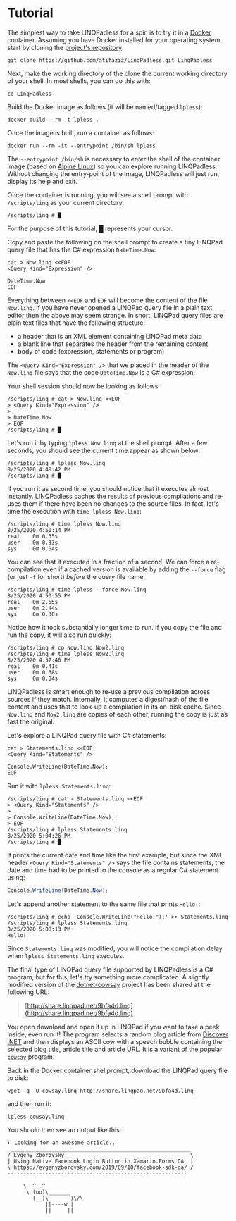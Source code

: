 # Tutorial

The simplest way to take LINQPadless for a spin is to try it in a [Docker]
container. Assuming you have Docker installed for your operating system,
start by cloning the [project's repository][repo]:

    git clone https://github.com/atifaziz/LinqPadless.git LinqPadless

Next, make the working directory of the clone the current working directory of
your shell. In most shells, you can do this with:

    cd LinqPadless

Build the Docker image as follows (it will be named/tagged `lpless`):

    docker build --rm -t lpless .

Once the image is built, run a container as follows:

    docker run --rm -it --entrypoint /bin/sh lpless

The `--entrypoint /bin/sh` is necessary to _enter_ the shell of the container
image (based on [Alpine Linux]) so you can explore running LINQPadless.
Without changing the entry-point of the image, LINQPadless will just run,
display its help and exit.

Once the container is running, you will see a shell prompt with
`/scripts/linq` as your current directory:

    /scripts/linq # █

For the purpose of this tutorial, █ represents your cursor.

Copy and paste the following on the shell prompt to create a tiny LINQPad
query file that has the C# expression `DateTime.Now`:

    cat > Now.linq <<EOF
    <Query Kind="Expression" />

    DateTime.Now
    EOF

Everything between `<<EOF` and `EOF` will become the content of the file
`Now.linq`. If you have never opened a LINQPad query file in a plain text
editor then the above may seem strange. In short, LINQPad query files are
plain text files that have the following structure:

- a header that is an XML element containing LINQPad meta data
- a blank line that separates the header from the remaining content
- body of code (expression, statements or program)

The `<Query Kind="Expression" />` that we placed in the header of the
`Now.linq` file says that the code `DateTime.Now` is a C# expression.

Your shell session should now be looking as follows:

    /scripts/linq # cat > Now.linq <<EOF
    > <Query Kind="Expression" />
    >
    > DateTime.Now
    > EOF
    /scripts/linq # █

Let's run it by typing `lpless Now.linq` at the shell prompt. After a few
seconds, you should see the current time appear as shown below:

    /scripts/linq # lpless Now.linq
    8/25/2020 4:48:42 PM
    /scripts/linq # █

If you run it as second time, you should notice that it executes almost
instantly. LINQPadless caches the results of previous compilations and
re-uses them if there have been no changes to the source files. In fact,
let's time the execution with `time lpless Now.linq`:

    /scripts/linq # time lpless Now.linq
    8/25/2020 4:50:14 PM
    real    0m 0.35s
    user    0m 0.33s
    sys     0m 0.04s

You can see that it executed in a fraction of a second. We can force a
re-compilation even if a cached version is available by adding the `--force`
flag (or just `-f` for short) _before_ the query file name.

    /scripts/linq # time lpless --force Now.linq
    8/25/2020 4:50:55 PM
    real    0m 2.55s
    user    0m 2.44s
    sys     0m 0.30s

Notice how it took substantially longer time to run. If you copy the file and
run the copy, it will also run quickly:

    /scripts/linq # cp Now.linq Now2.linq
    /scripts/linq # time lpless Now2.linq
    8/25/2020 4:57:46 PM
    real    0m 0.41s
    user    0m 0.38s
    sys     0m 0.04s

LINQPadless is smart enough to re-use a previous compilation across sources
if they match. Internally, it computes a digest/hash of the file content and
uses that to look-up a compilation in its on-disk cache. Since `Now.linq` and
`Now2.linq` are copies of each other, running the copy is just as fast the
original.

Let's explore a LINQPad query file with C# statements:

    cat > Statements.linq <<EOF
    <Query Kind="Statements" />

    Console.WriteLine(DateTime.Now);
    EOF

Run it with `lpless Statements.linq`:

    /scripts/linq # cat > Statements.linq <<EOF
    > <Query Kind="Statements" />
    >
    > Console.WriteLine(DateTime.Now);
    > EOF
    /scripts/linq # lpless Statements.linq
    8/25/2020 5:04:26 PM
    /scripts/linq # █

It prints the current date and time like the first example, but since the
XML header `<Query Kind="Statements" />` says the file contains statements,
the date and time had to be printed to the console as a regular
C# statement using:

``` c#
Console.WriteLine(DateTime.Now);
```

Let's append another statement to the same file that prints `Hello!`:

    /scripts/linq # echo 'Console.WriteLine("Hello!");' >> Statements.linq
    /scripts/linq # lpless Statements.linq
    8/25/2020 5:08:13 PM
    Hello!

Since `Statements.linq` was modified, you will notice the compilation delay
when `lpless Statements.linq` executes.

The final type of LINQPad query file supported by LINQPadless is a C#
program, but for this, let's try something more complicated. A slightly
modified version of the [dotnet-cowsay] project has been shared at the
following URL:

> [http://share.linqpad.net/9bfa4d.linq](http://share.linqpad.net/9bfa4d.linq).

You open download and open it up in LINQPad if you want to take a peek inside,
even run it! The program selects a random blog article from [Discover .NET]
and then displays an ASCII cow with a speech bubble containing the selected
blog title, article title and article URL. It is a variant of the popular
[`cowsay`][cowsay] program.

  [cowsay]: https://en.wikipedia.org/wiki/Cowsay
  [Discover .NET]: https://discoverdot.net/
  [dotnet-cowsay]: https://github.com/isaacrlevin/dotnet-cowsay/tree/d94facb0721efad77c50864d1ad6112f694345b5

Back in the Docker container shel prompt, download the LINQPad query file to
disk:

    wget -q -O cowsay.linq http://share.linqpad.net/9bfa4d.linq

and then run it:

    lpless cowsay.linq

You should then see an output like this:

    ⠏ Looking for an awesome article..
     _________________________________________________________
    / Evgeny Zborovsky                                        \
    | Using Native Facebook Login Button in Xamarin.Forms QA  |
    \ https://evgenyzborovsky.com/2019/09/10/facebook-sdk-qa/ /
    ---------------------------------------------------------    
    
         \  ^__^
          \ (oo)\_______
            (__)\       )\/\
                ||----w |
                ||     ||


  [repo]: https://github.com/atifaziz/LinqPadless
  [Docker]: https://www.docker.com/
  [Alpine Linux]: https://alpinelinux.org/
